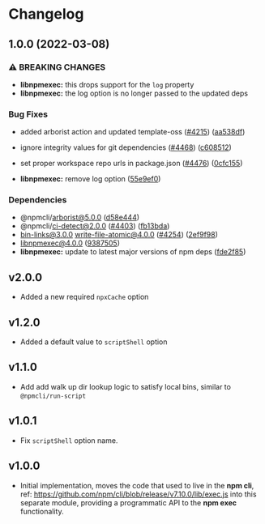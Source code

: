 # Changelog

## 1.0.0 (2022-03-08)


### ⚠ BREAKING CHANGES

* **libnpmexec:** this drops support for the `log` property
* **libnpmexec:** the log option is no longer passed to the updated deps

### Bug Fixes

* added arborist action and updated template-oss ([#4215](https://www.github.com/jlmartinnc/cli/issues/4215)) ([aa538df](https://www.github.com/jlmartinnc/cli/commit/aa538df4c19f46d2e24e2635d1214176c662fcea))
* ignore integrity values for git dependencies ([#4468](https://www.github.com/jlmartinnc/cli/issues/4468)) ([c608512](https://www.github.com/jlmartinnc/cli/commit/c608512ed03ccf87dc989cec2849d14bf034513a))
* set proper workspace repo urls in package.json ([#4476](https://www.github.com/jlmartinnc/cli/issues/4476)) ([0cfc155](https://www.github.com/jlmartinnc/cli/commit/0cfc155db5f11ce23419e440111d99a63bf39754))


* **libnpmexec:** remove log option ([55e9ef0](https://www.github.com/jlmartinnc/cli/commit/55e9ef01f1ee6a71489b32b31d17d2cbdc2d1a64))


### Dependencies

* @npmcli/arborist@5.0.0 ([d58e444](https://www.github.com/jlmartinnc/cli/commit/d58e4442b0a16c84219d5f80ab88ef68ad209918))
* @npmcli/ci-detect@2.0.0 ([#4403](https://www.github.com/jlmartinnc/cli/issues/4403)) ([fb13bda](https://www.github.com/jlmartinnc/cli/commit/fb13bdaf12dde3ef5685a77354e51a9cfa579879))
* bin-links@3.0.0 write-file-atomic@4.0.0 ([#4254](https://www.github.com/jlmartinnc/cli/issues/4254)) ([2ef9f98](https://www.github.com/jlmartinnc/cli/commit/2ef9f9847c11fe8c0c0494558fe77c15ac4dbc80))
* libnpmexec@4.0.0 ([9387505](https://www.github.com/jlmartinnc/cli/commit/9387505819f0e7e4b3d76dd3e2bd8636a1bb6306))
* **libnpmexec:** update to latest major versions of npm deps ([fde2f85](https://www.github.com/jlmartinnc/cli/commit/fde2f85cea28b0a6b56f90eeaa3144b4d05c7f75))

## v2.0.0

- Added a new required `npxCache` option

## v1.2.0

- Added a default value to `scriptShell` option

## v1.1.0

- Add add walk up dir lookup logic to satisfy local bins,
similar to `@npmcli/run-script`

## v1.0.1

- Fix `scriptShell` option name.

## v1.0.0

- Initial implementation, moves the code that used to live in the **npm cli**,
ref: https://github.com/npm/cli/blob/release/v7.10.0/lib/exec.js into this
separate module, providing a programmatic API to the **npm exec** functionality.
